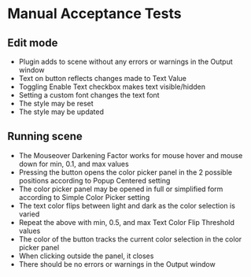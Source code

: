 # Manual Acceptance Tests

## Edit mode

* Plugin adds to scene without any errors or warnings in the Output window
* Text on button reflects changes made to Text Value
* Toggling Enable Text checkbox makes text visible/hidden
* Setting a custom font changes the text font
* The style may be reset
* The style may be updated

## Running scene

* The Mouseover Darkening Factor works for mouse hover and mouse down for min, 0.1, and max values
* Pressing the button opens the color picker panel in the 2 possible positions according to Popup Centered setting
* The color picker panel may be opened in full or simplified form according to Simple Color Picker setting
* The text color flips between light and dark as the color selection is varied
* Repeat the above with min, 0.5, and max Text Color Flip Threshold values
* The color of the button tracks the current color selection in the color picker panel
* When clicking outside the panel, it closes
* There should be no errors or warnings in the Output window